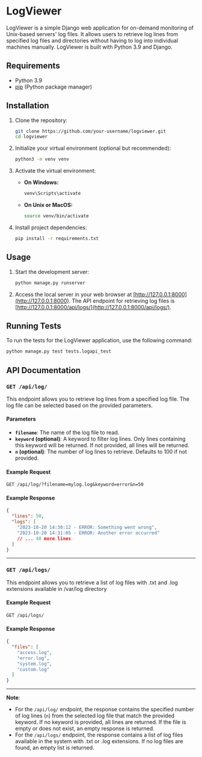 # LogViewer

LogViewer is a simple Django web application for on-demand monitoring of Unix-based servers' log files. It allows users to retrieve log lines from specified log files and directories without having to log into individual machines manually. LogViewer is built with Python 3.9 and Django.

## Requirements

- Python 3.9
- [pip](https://pip.pypa.io/en/stable/installation/) (Python package manager)

## Installation

1. Clone the repository:

   ```bash
   git clone https://github.com/your-username/logviewer.git
   cd logviewer
   ```

2. Initialize your virtual environment (optional but recommended):

   ```bash
   python3 -m venv venv
   ```

3. Activate the virtual environment:

   - **On Windows:**

     ```bash
     venv\Scripts\activate
     ```

   - **On Unix or MacOS:**

     ```bash
     source venv/bin/activate
     ```

4. Install project dependencies:

   ```bash
   pip install -r requirements.txt
   ```

## Usage

1. Start the development server:

   ```bash
   python manage.py runserver
   ```

2. Access the local server in your web browser at [http://127.0.0.1:8000](http://127.0.0.1:8000). The API endpoint for retrieving log files is [http://127.0.0.1:8000/api/logs/](http://127.0.0.1:8000/api/logs/).

## Running Tests

To run the tests for the LogViewer application, use the following command:

```bash
python manage.py test tests.logapi_test
```

## API Documentation

### `GET /api/log/`

This endpoint allows you to retrieve log lines from a specified log file. The log file can be selected based on the provided parameters.

#### Parameters

- **`filename`**: The name of the log file to read.
- **`keyword` (optional)**: A keyword to filter log lines. Only lines containing this keyword will be returned. If not provided, all lines will be returned.
- **`n` (optional)**: The number of log lines to retrieve. Defaults to 100 if not provided.

#### Example Request

```
GET /api/log/?filename=mylog.log&keyword=error&n=50
```

#### Example Response

```json
{
  "lines": 50,
  "logs": [
    "2023-10-20 14:30:12 - ERROR: Something went wrong",
    "2023-10-20 14:31:05 - ERROR: Another error occurred"
    // ... 48 more lines
  ]
}
```

---

### `GET /api/logs/`

This endpoint allows you to retrieve a list of log files with .txt and .log extensions available in /var/log directory

#### Example Request

```
GET /api/logs/
```

#### Example Response

```json
{
  "files": [
    "access.log",
    "error.log",
    "system.log",
    "custom.log"
  ]
}
```

---

**Note**: 
- For the `/api/log/` endpoint, the response contains the specified number of log lines (`n`) from the selected log file that match the provided keyword. If no keyword is provided, all lines are returned. If the file is empty or does not exist, an empty response is returned.
- For the `/api/logs/` endpoint, the response contains a list of log files available in the system with .txt or .log extensions. If no log files are found, an empty list is returned.